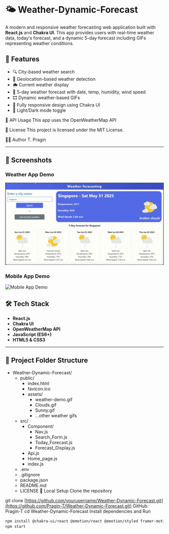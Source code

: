 # 🌤️ Weather-Dynamic-Forecast

A modern and responsive weather forecasting web application built with **React.js** and **Chakra UI**. This app provides users with real-time weather data, today's forecast, and a dynamic 5-day forecast including GIFs representing weather conditions.

## 🚀 Features

- 🔍 City-based weather search
- 📍 Geolocation-based weather detection
- 🌦️ Current weather display
- 📅 5-day weather forecast with date, temp, humidity, wind speed
- 🎞️ Dynamic weather-based GIFs
- 📱 Fully responsive design using Chakra UI
- 🌙 Light/Dark mode toggle

🔐 API Usage
This app uses the OpenWeatherMap API

📄 License
This project is licensed under the MIT License.

🙋‍♂️ Author
T. Pragin

---

## 📸 Screenshots

<h3>Weather App Demo</h3>
<img src="./public/Web-app-Screenshot.gif" alt="Weather App Demo" width="600" />

<h3>Mobile App Demo</h3>
<img src="./public/Mobile-app_screen.gif" alt="Mobile App Demo" width="600" />

## 🛠️ Tech Stack

- **React.js**
- **Chakra UI**
- **OpenWeatherMap API**
- **JavaScript (ES6+)**
- **HTML5 & CSS3**

---
## 📁 Project Folder Structure

- Weather-Dynamic-Forecast/
  - public/
    - index.html
    - favicon.ico
    - assets/
      - weather-demo.gif
      - Clouds.gif
      - Sunny.gif
      - ...other weather gifs
  - src/
    - Component/
      - Nav.js
      - Search_Form.js
      - Today_Forecast.js
      - Forecast_Display.js
    - Api.js
    - Home_page.js
    - index.js
  - .env
  - .gitignore
  - package.json
  - README.md
  - LICENSE
🧪 Local Setup
Clone the repository

git clone [https://github.com/yourusername/Weather-Dynamic-Forecast.git](https://github.com/Pragin-T/Weather-Dynamic-Forecast.git)
GitHub: Pragin-T
cd Weather-Dynamic-Forecast
Install dependencies and Run

```bash
npm install @chakra-ui/react @emotion/react @emotion/styled framer-motion
npm start






